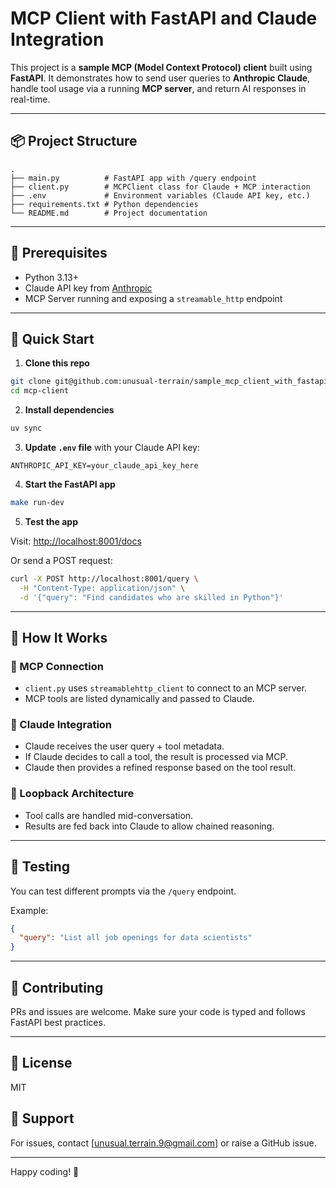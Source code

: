 # MCP Client with FastAPI and Claude Integration

This project is a **sample MCP (Model Context Protocol) client** built using **FastAPI**. It demonstrates how to send user queries to **Anthropic Claude**, handle tool usage via a running **MCP server**, and return AI responses in real-time.

---

## 📦 Project Structure

```
.
├── main.py          # FastAPI app with /query endpoint
├── client.py        # MCPClient class for Claude + MCP interaction
├── .env             # Environment variables (Claude API key, etc.)
├── requirements.txt # Python dependencies
└── README.md        # Project documentation
```

---

## 🔧 Prerequisites

* Python 3.13+
* Claude API key from [Anthropic](https://console.anthropic.com/)
* MCP Server running and exposing a `streamable_http` endpoint

---

## 🚀 Quick Start

1. **Clone this repo**

```bash
git clone git@github.com:unusual-terrain/sample_mcp_client_with_fastapi.git
cd mcp-client
```

2. **Install dependencies**

```bash
uv sync
```

3. **Update `.env` file** with your Claude API key:

```
ANTHROPIC_API_KEY=your_claude_api_key_here
```

4. **Start the FastAPI app**

```bash
make run-dev
```

5. **Test the app**

Visit: [http://localhost:8001/docs](http://localhost:8001/docs)

Or send a POST request:

```bash
curl -X POST http://localhost:8001/query \
  -H "Content-Type: application/json" \
  -d '{"query": "Find candidates who are skilled in Python"}'
```

---

## 🧠 How It Works

### 🔗 MCP Connection

* `client.py` uses `streamablehttp_client` to connect to an MCP server.
* MCP tools are listed dynamically and passed to Claude.

### 💬 Claude Integration

* Claude receives the user query + tool metadata.
* If Claude decides to call a tool, the result is processed via MCP.
* Claude then provides a refined response based on the tool result.

### 🔄 Loopback Architecture

* Tool calls are handled mid-conversation.
* Results are fed back into Claude to allow chained reasoning.

---

## 🧪 Testing

You can test different prompts via the `/query` endpoint.

Example:

```json
{
  "query": "List all job openings for data scientists"
}
```

---

## 🤝 Contributing

PRs and issues are welcome. Make sure your code is typed and follows FastAPI best practices.

---

## 📄 License

MIT

## 🙋 Support

For issues, contact \[[unusual.terrain.9@gmail.com](mailto:unusual.terrain.9@gmail.com)] or raise a GitHub issue.

---

Happy coding! 🎉

